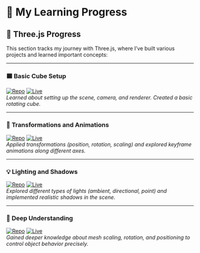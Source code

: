 # 🚀 My Learning Progress

## 🎨 Three.js Progress
This section tracks my journey with Three.js, where I’ve built various projects and learned important concepts:

---

### 🟦 **Basic Cube Setup**  
[![Repo](https://img.shields.io/badge/Repo-GitHub-black?logo=github)](https://github.com/yashsuthar00/threejs-journey/tree/main/01-basic-cube) [![Live](https://img.shields.io/badge/Live-Demo-blue?logo=google-chrome)](https://yashsuthar00.github.io/threejs-journey/01-basic-cube)  
*Learned about setting up the scene, camera, and renderer. Created a basic rotating cube.*

---

### 🔄 **Transformations and Animations**  
[![Repo](https://img.shields.io/badge/Repo-GitHub-black?logo=github)](https://github.com/yashsuthar00/threejs-journey/tree/main/02-transformations-animations) [![Live](https://img.shields.io/badge/Live-Demo-blue?logo=google-chrome)](https://yashsuthar00.github.io/threejs-journey/02-transformations-animations)  
*Applied transformations (position, rotation, scaling) and explored keyframe animations along different axes.*

---

### 💡 **Lighting and Shadows**  
[![Repo](https://img.shields.io/badge/Repo-GitHub-black?logo=github)](https://github.com/yashsuthar00/threejs-journey/tree/main/03-materials-textures) [![Live](https://img.shields.io/badge/Live-Demo-blue?logo=google-chrome)](https://yashsuthar00.github.io/threejs-journey/04-lighting-shadows)  
*Explored different types of lights (ambient, directional, point) and implemented realistic shadows in the scene.*

---

### 📏 **Deep Understanding**  
[![Repo](https://img.shields.io/badge/Repo-GitHub-black?logo=github)](https://github.com/yashsuthar00/threejs-journey/tree/main/04-lighting-shadows) [![Live](https://img.shields.io/badge/Live-Demo-blue?logo=google-chrome)](https://yashsuthar00.github.io/threejs-journey/05-deepUnderstanding)  
*Gained deeper knowledge about mesh scaling, rotation, and positioning to control object behavior precisely.*
